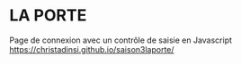 # LA PORTE

Page de connexion avec un contrôle de saisie en Javascript
https://christadinsi.github.io/saison3laporte/
